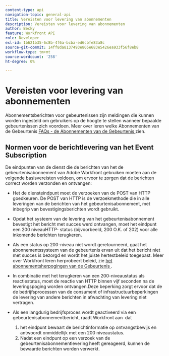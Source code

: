 ```yaml
---
content-type: api
navigation-topic: general-api
title: Vereisten voor levering van abonnementen
description: Vereisten voor levering van abonnementen
author: Becky
feature: Workfront API
role: Developer
exl-id: 1b621b35-6c8b-4f6a-bcba-ed6cbfe83a8c
source-git-commit: 14ff8da8137493e805e683e5426ea933f56f8eb8
workflow-type: tm+mt
source-wordcount: '258'
ht-degree: 0%

---
```



# Vereisten voor levering van abonnementen

Abonnementsberichten voor gebeurtenissen zijn meldingen die kunnen worden ingesteld om gebruikers op de hoogte te stellen wanneer bepaalde gebeurtenissen zich voordoen. Meer over leren welke Abonnementen van de Gebeurtenis [ FAQs - de Abonnementen van de Gebeurtenis ](../../wf-api/general/event-subs-faq.md) zien.

## Normen voor de berichtlevering van het Event Subscription

De eindpunten van de dienst die de berichten van het de gebeurtenisabonnement van Adobe Workfront gebruiken moeten aan de volgende basisvereisten voldoen, om ervoor te zorgen dat de berichten correct worden verzonden en ontvangen:

* Het de diensteindpunt moet de verzoeken van de POST van HTTP goedkeuren. De POST van HTTP is de verzoekmethode die in alle leveringen van de berichten van het gebeurtenisabonnement, met inbegrip van bevestigingsberichten wordt gebruikt.

* Opdat het systeem van de levering van het gebeurtenisabonnement bevestigt het bericht met succes werd ontvangen, moet het eindpunt een 200 niveauHTTP- status (bijvoorbeeld, 200 O.K. of 202) voor alle inkomende berichten terugkeren.

* Als een status op 200-niveau niet wordt geretourneerd, gaat het abonnementssysteem van de gebeurtenis ervan uit dat het bericht niet met succes is bezorgd en wordt het juiste hertestbeleid toegepast. Meer over Workfront leren herprobeert beleid, zie [ het abonnementsherpogingen van de Gebeurtenis ](../../wf-api/api/event-sub-retries.md).

* In combinatie met het terugkeren van een 200-niveaustatus als reactiestatus, moet de reactie van HTTP binnen vijf seconden na de leveringspoging worden ontvangen.Deze beperking zorgt ervoor dat de de bedrijfsprocessen van de consument of infrastructuurbeperkingen de levering van andere berichten in afwachting van levering niet vertragen.

* Als een langdurig bedrijfsproces wordt geactiveerd via een gebeurtenisabonnementbericht, raadt Workfront aan  dat

   1. het eindpunt bewaart de berichtinformatie op ontvangstbewijs en antwoordt onmiddellijk met een 200 niveaustatus.
   1. Nadat een eindpunt op een verzoek van de gebeurtenisabonnementlevering heeft gereageerd, kunnen de bewaarde berichten worden verwerkt.
